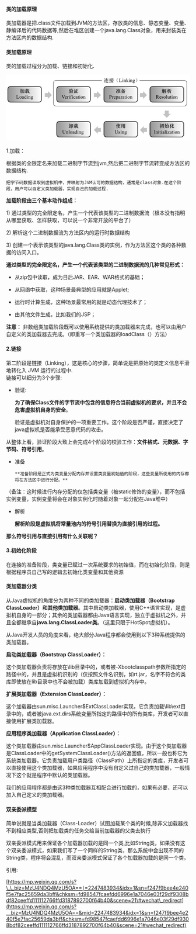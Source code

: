 #### 类的加载原理

类加载器是把.class文件加载到JVM的方法区，存放类的信息、静态变量、变量、静编译后的代码数据等,然后在堆区创建一个java.lang.Class对象，用来封装类在方法区内的数据结构.

#### 类加载原理

类的加载过程分为加载、链接和初始化.

![](/assets/ClassLoader.png)

1.加载：

根据类的全限定名来加载二进制字节流到jvm,然后把二进制字节流转变成方法区的数据结构.

```
把字节码数据读取到虚拟机中，并映射为JVM认可的数据结构，通常是class对象.在这个阶段，用户可以自定义类加载器，实现自己的加载过程.
```

**加载阶段由三个基本动作组成：**

1\) 通过类型的完全限定名，产生一个代表该类型的二进制数据流（根本没有指明从哪里获取、怎样获取，可以说一个非常开放的平台了）

2\) 解析这个二进制数据流为方法区内的运行时数据结构

3\) 创建一个表示该类型的java.lang.Class类的实例，作为方法区这个类的各种数据的访问入口。

**通过类型的完全限定名，产生一个代表该类型的二进制数据流的几种常见形式：**

* 从zip包中读取，成为日后JAR、EAR、WAR格式的基础；

* 从网络中获取，这种场景最典型的应用就是Applet;

* 运行时计算生成，这种场景最常用的就是动态代理技术了；

* 由其他文件生成，比如我们的JSP；

**注意：** 非数组类加载阶段既可以使用系统提供的类加载器来完成，也可以由用户自定义的类加载器去完成。（即重写一个类加载器的loadClass（）方法）

#### 2.链接

第二阶段是链接（Linking），这是核心的步骤，简单说是把原始的类定义信息平滑地转化入 JVM 运行的过程中.  
  链接可以细分为3个步骤:

* 验证:

  **为了确保Class文件的字节流中包含的信息符合当前虚拟机的要求，并且不会危害虚拟机自身的安全**。

  验证是虚拟机对自身保护的一项重要工作。这个阶段是否严谨，直接决定了java虚拟机是否能承受恶意代码的攻击。

从整体上看，验证阶段大致上会完成4个阶段的校验工作：**文件格式、元数据、字节码、符号引用**。

* 准备

  ```
  **准备阶段是正式为类变量分配内存并设置类变量初始值的阶段，这些变量所使用的内存都将在方法区中进行分配。**
  ```

（备注：这时候进行内存分配的仅包括类变量（被static修饰的变量），而不包括实例变量，实例变量将会在对象实例化时随着对象一起分配在Java堆中）

* 解析

  **解析阶段是虚拟机将常量池内的符号引用替换为直接引用的过程。**

**那么符号引用与直接引用有什么关联呢？**

#### 3.初始化阶段

在连接的准备阶段，类变量已赋过一次系统要求的初始值，而在初始化阶段，则是根据程序员自己写的逻辑去初始化类变量和其他资源



#### 类加载器分类

从Java虚拟机的角度分为两种不同的类加载器：**启动类加载器（Bootstrap ClassLoader）**和**其他类加载器**。其中启动类加载器，使用C++语言实现，是虚拟机自身的一部分；其余的类加载器都由Java语言实现，独立于虚拟机之外，并且全都继承自**java.lang.ClassLoader类**。（这里只限于HotSpot虚拟机）。

从Java开发人员的角度来看，绝大部分Java程序都会使用到以下3种系统提供的类加载器。

**启动类加载器（Bootstrap ClassLoader）：**

这个类加载器负责将存放在\lib目录中的，或者被-Xbootclasspath参数所指定的路径中的，并且是虚拟机识别的（仅按照文件名识别，如rt.jar，名字不符合的类库即使放在lib目录中也不会被加载）类库加载到虚拟机内存中。

**扩展类加载器（Extension ClassLoader）：**

这个加载器由sun.misc.Launcher$ExtClassLoader实现，它负责加载\lib\ext目录中的，或者被java.ext.dirs系统变量所指定的路径中的所有类库，开发者可以直接使用扩展类加载器。

**应用程序类加载器（Application ClassLoader）：**

这个类加载器由sun.misc.Launcher$AppClassLoader实现。由于这个类加载器是ClassLoader中的getSystemClassLoader\(\)方法的返回值，所以一般也称它为系统类加载器。它负责加载用户类路径（ClassPath）上所指定的类库，开发者可以直接使用这个类加载器，如果应用程序中没有自定义过自己的类加载器，一般情况下这个就是程序中默认的类加载器。

我们的应用程序都是由这3种类加载器互相配合进行加载的，如果有必要，还可以加入自己定义的类加载器。



#### 双亲委派模型

简单说就是当类加载器（Class-Loader）试图加载某个类的时候,除非父加载器找不到相应类型,否则把加载类的任务交给当前加载器的父类去执行

双亲委派模式用来保证各个加载器加载的是同一个类,比如String类，如果没有这个双亲委派模式，如果我们写了一个同样的String类，那么系统中会出现不同的String类，程序将会混乱，而双亲委派模式保证了各个加载器加载的是同一个类。



引用:

[https://mp.weixin.qq.com/s?\_\_biz=MzU4NDQ4MzU5OA==∣=2247483934&idx=1&sn=f247f9bee4e240f5e7fac25659da3bff&chksm=fd98547fcaefdd6996e1a7046e03f29df9308bdf82ceeffd111112766ffd3187892700f64b40&scene=21\#wechat\_redirect](https://mp.weixin.qq.com/s?__biz=MzU4NDQ4MzU5OA==&mid=2247483934&idx=1&sn=f247f9bee4e240f5e7fac25659da3bff&chksm=fd98547fcaefdd6996e1a7046e03f29df9308bdf82ceeffd111112766ffd3187892700f64b40&scene=21#wechat_redirect)

